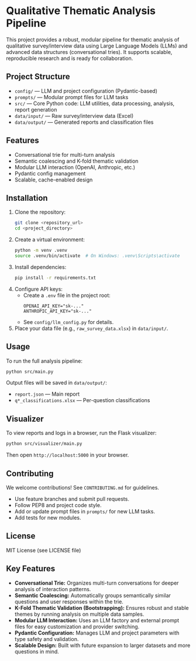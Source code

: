 
# Qualitative Thematic Analysis Pipeline

This project provides a robust, modular pipeline for thematic analysis of qualitative survey/interview data using Large Language Models (LLMs) and advanced data structures (conversational tries). It supports scalable, reproducible research and is ready for collaboration.

## Project Structure

- `config/` — LLM and project configuration (Pydantic-based)
- `prompts/` — Modular prompt files for LLM tasks
- `src/` — Core Python code: LLM utilities, data processing, analysis, report generation
- `data/input/` — Raw survey/interview data (Excel)
- `data/output/` — Generated reports and classification files

## Features

- Conversational trie for multi-turn analysis
- Semantic coalescing and K-fold thematic validation
- Modular LLM interaction (OpenAI, Anthropic, etc.)
- Pydantic config management
- Scalable, cache-enabled design

## Installation

1. Clone the repository:
    ```bash
    git clone <repository_url>
    cd <project_directory>
    ```
2. Create a virtual environment:
    ```bash
    python -m venv .venv
    source .venv/bin/activate  # On Windows: .venv\Scripts\activate
    ```
3. Install dependencies:
    ```bash
    pip install -r requirements.txt
    ```
4. Configure API keys:
    - Create a `.env` file in the project root:
      ```
      OPENAI_API_KEY="sk-..."
      ANTHROPIC_API_KEY="sk-..."
      ```
    - See `config/llm_config.py` for details.
5. Place your data file (e.g., `raw_survey_data.xlsx`) in `data/input/`.

## Usage

To run the full analysis pipeline:
```bash
python src/main.py
```
Output files will be saved in `data/output/`:
- `report.json` — Main report
- `q*_classifications.xlsx` — Per-question classifications

## Visualizer

To view reports and logs in a browser, run the Flask visualizer:
```bash
python src/visualizer/main.py
```
Then open `http://localhost:5000` in your browser.

## Contributing

We welcome contributions! See `CONTRIBUTING.md` for guidelines.

- Use feature branches and submit pull requests.
- Follow PEP8 and project code style.
- Add or update prompt files in `prompts/` for new LLM tasks.
- Add tests for new modules.

## License

MIT License (see LICENSE file)

## Key Features

*   **Conversational Trie:** Organizes multi-turn conversations for deeper analysis of interaction patterns.
*   **Semantic Coalescing:** Automatically groups semantically similar questions and user responses within the trie.
*   **K-Fold Thematic Validation (Bootstrapping):** Ensures robust and stable themes by running analysis on multiple data samples.
*   **Modular LLM Interaction:** Uses an LLM factory and external prompt files for easy customization and provider switching.
*   **Pydantic Configuration:** Manages LLM and project parameters with type safety and validation.
*   **Scalable Design:** Built with future expansion to larger datasets and more questions in mind.
